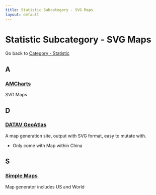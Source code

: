 ```yaml
---
title: Statistic Subcategory - SVG Maps
layout: default
---
```


# Statistic Subcategory - SVG Maps

Go back to [Category - Statistic](../../category/statistic)

## A

### [AMCharts](https://www.amcharts.com/svg-maps)

SVG Maps

## D

### [DATAV GeoAtlas](https://datav.aliyun.com/tools/atlas)

A map generation site, output with SVG format, easy to mutate with.

-   Only come with Map within China

## S

### [Simple Maps](https://simplemaps.com)

Map generator includes US and World
